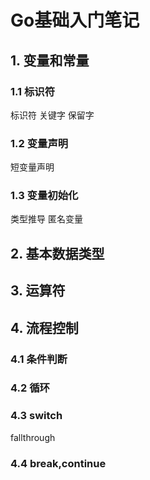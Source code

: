 # Go基础入门笔记

## 1. 变量和常量

### 1.1 标识符
标识符
关键字
保留字

### 1.2 变量声明
短变量声明
### 1.3 变量初始化
类型推导
匿名变量

## 2. 基本数据类型

## 3. 运算符

## 4. 流程控制

### 4.1 条件判断

### 4.2 循环

### 4.3 switch
fallthrough

### 4.4 break,continue






